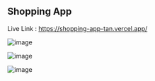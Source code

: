 ## Shopping App

Live Link : https://shopping-app-tan.vercel.app/


![image](https://github.com/anilmaurya61/Shopping-App/assets/56387037/858774e4-cd63-418f-93ed-fb0f647faa53)

![image](https://github.com/anilmaurya61/Shopping-App/assets/56387037/7b4af9f0-5286-4824-a09e-fde5100577d5)

![image](https://github.com/anilmaurya61/Shopping-App/assets/56387037/d74d3bc3-4608-4937-a9a9-6a29ddcafe83)

